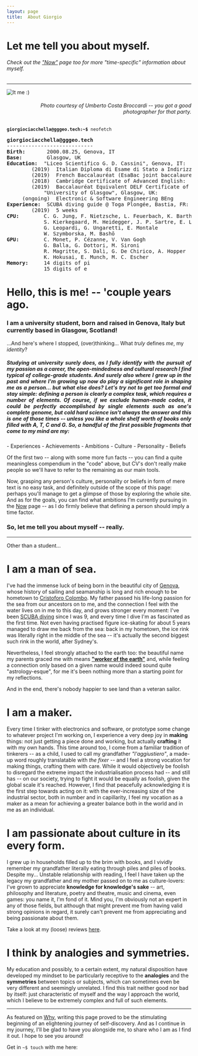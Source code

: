 ```yaml
---
layout: page
title:  About Giorgio
---
```


# Let me tell you about myself.
###### Check out the ["Now"](/now) page too for more "time-specific" information about myself.
---
<div class="inner-wrapper">
<div class="sm-1-col lg-2-col pull-left">
	<img src="/assets/img/pages/IMG_6806.JPG" alt="It me :)">
    <h6 style="text-align: right"><i>
        Photo courtesy of Umberto Costa Broccardi -- you got a good photographer for that party.
    </i></h6>
</div>

<div class="sm-1-col lg-2-col pull-right">
	<code><b>giorgiociacchella@gggeo.tech:~$</b> neofetch</code>
	<pre class="highlight">
<b>giorgiociacchella@gggeo.tech</b>
----------------------------
<b>Birth:</b>       2000.08.25, Genova, IT
<b>Base:</b>        Glasgow, UK
<b>Education:</b>  "Liceo Scientifico G. D. Cassini", Genova, IT:
        (2019)  Italian Diploma di Esame di Stato a Indirizzo Scientifico:  100/100
        (2019)  French Baccalauréat (EsaBac joint baccalaureate scheme):    19/20
        (2018)  Cambridge Certificate of Advanced English:                  C2  [205/210]
        (2019)  Baccalauréat Equivalent DELF Certificate of French:         B2
            "University of Glasgow", Glasgow, UK:
     (ongoing)  Electronic & Software Engineering BEng                      [Year 1/4]
<b>Experience:</b>  SCUBA diving guide @ Toga Plongée, Bastia, FR:
        (2019)  5 weeks
<b>CPU:</b>        C. G. Jung, F. Nietzsche, L. Feuerbach, K. Barth
            S. Kierkegaard, M. Heidegger, J. P. Sartre, E. Levinas
            G. Leopardi, G. Ungaretti, E. Montale
            W. Szymborska, M. Bashō
<b>GPU:</b>        C. Monet, P. Cézanne, V. Van Gogh
            G. Balla, G. Dottori, M. Sironi
            R. Magritte, S. Dalì, G. De Chirico, A. Hopper
            K. Hokusai, E. Munch, M. C. Escher
<b>Memory:</b>     14 digits of pi
            15 digits of e
</pre></div>
</div>

# Hello, this is me! -- 'couple years ago.

### I am a university student, born and raised in Genova, Italy but currently based in Glasgow, Scotland!
...And here's where I stopped, (over)thinking... What *truly* defines *me*, my *identity*?

<h5 style="text-align: justify"> Studying at university surely does, as I fully identify with the pursuit of my passion as a career, the open-mindedness and cultural research I find typical of college-grade students. And surely also where I grew up in the past and where I'm growing up now do play a significant role in shaping me as a person... but what else does? Let's try not to get too formal and stay simple: defining a person is clearly a complex task, which requires a number of elements. Of course, if we exclude human-made codes, it could be perfectly accomplished by single elements such as <b>one's complete genome,</b> but cold hard science isn't always the answer and this is one of those times -- unless you like a whole shelf worth of books only filled with A, T, C and G. So, a handful of the first possible fragments that come to my mind are my:</h5>
-	Experiences
-	Achievements
-	Ambitions
-	Culture
-	Personality
-	Beliefs

Of the first two -- along with some more fun facts -- you can find a quite meaningless compendium in the "code" above, but CV's don't really make people so we'll have to refer to the remaining as our main tools.

Now, grasping any person's culture, personality or beliefs in form of mere text is no easy task, and definitely outside of the scope of this page: perhaps you'll manage to get a glimpse of those by exploring the whole site.
And as for the goals, you can find what ambitions I'm currently pursuing in the [Now](/now) page -- as I do firmly believe that defining a person should imply a time factor.

### So, let me tell you about myself -- really.

---

Other than a student...

# I am a man of sea.
I've had the immense luck of being born in the beautiful city of [Genova](https://en.wikipedia.org/wiki/Genoa), whose history of sailing and seamanship is long and rich enough to be hometown to [Cristoforo Colombo](https://en.wikipedia.org/wiki/Christopher_Columbus).
My father passed his life-long passion for the sea from our ancestors on to me, and the connection I feel with the water lives on in me to this day, and grows stronger every moment: I've been [SCUBA diving](/ama) since I was 9, and every time I dive I'm as fascinated as the first time.
Not even having practised figure ice-skating for about 5 years managed to draw me back from the sea: back in my hometown, the ice rink was literally right in the middle of the sea -- it's actually the second biggest such rink in the world, after Sydney's.

Nevertheless, I feel strongly attached to the earth too: the beautiful name my parents graced me with means **["worker of the earth"](https://www.wolframalpha.com/input/?i=george+etymology)** and, while feeling a connection only based on a given name would indeed sound quite "astrology-esque", for me it's been nothing more than a starting point for my reflections.

And in the end, there's nobody happier to see land than a veteran sailor.

# I am a maker.
Every time I tinker with electronics and software, or prototype some change to whatever project I'm working on, I experience a very deep joy in **making** things: not just getting a piece done and working, but actually **crafting** it with my own hands.
This time around too, I come from a familiar tradition of tinkerers -- as a child, I used to call my grandfather *"l'aggiustiero"*, a made-up word roughly translatable with *the fixer* -- and I feel a strong vocation for making things, crafting them with care.
While it would objectively be foolish to disregard the extreme impact the industrialisation process had -- and still has -- on our society, trying to fight it would be equally as foolish, given the global scale it's reached.
However, I find that peacefully acknowledging it is the first step towards acting on it: with the ever-increasing size of the industrial sector, both in number and in capillarity, I feel my vocation as a maker as a mean for achieving a greater balance both in the world and in me as an individual.

# I am passionate about culture in its every form.
I grew up in households filled up to the brim with books, and I vividly remember my grandfather literally eating through piles and piles of books.
Despite my... Unstable relationship with reading, I feel I have taken up the legacy my grandfather and my mother passed on to me as culture-lovers: I've grown to appreciate **knowledge for knowledge's sake** -- art, philosophy and literature, poetry and theatre, music and cinema, even games: you name it, I'm fond of it.
Mind you, I'm obviously not an expert in any of those fields, but although that might prevent me from having valid strong opinions in regard, it surely can't prevent me from appreciating and being passionate about them.

Take a look at my (loose) reviews [here](/categories).

# I think by analogies and symmetries.
My education and possibly, to a certain extent, my natural disposition have developed my mindset to be particularly receptive to the **analogies** and the **symmetries** between topics or subjects, which can sometimes even be very different and seemingly unrelated.
I find this trait neither good nor bad by itself: just characteristic of myself and the way I approach the world, which I believe to be extremely complex and full of such elements.

---

As featured on [Why](/why), writing this page proved to be the stimulating beginning of an elightening journey of self-discovery.
And as I continue in my journey, I'll be glad to have you alongside me, to share who I am as I find it out.
I hope to see you around!

Get in `~$ touch` with me here:
<a href="mailto:ciakki.g@gmail.com"><i class="fas fa-envelope fa-2x"></i></a>
<a href="https://github.com/ciakkig"><i class="fab fa-github fa-2x"></i></a>